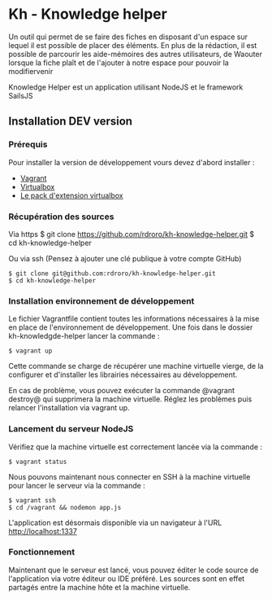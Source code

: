 # Kh - Knowledge helper

Un outil qui permet de se faire des fiches en disposant d'un espace sur lequel il est possible de placer des éléments. En plus de la rédaction, il est possible de parcourir les aide-mémoires des autres utilisateurs, de Waouter lorsque la fiche plaît et de l'ajouter à notre espace pour pouvoir la modifiervenir

Knowledge Helper est un application utilisant NodeJS et le framework SailsJS

## Installation DEV version

### Prérequis

Pour installer la version de développement vours devez d'abord installer :

* [Vagrant](http://downloads.vagrantup.com/tags/v1.3.5)
* [Virtualbox](https://www.virtualbox.org/wiki/Downloads)
* [Le pack d'extension virtualbox](https://www.virtualbox.org/wiki/Downloads)

### Récupération des sources

Via https 
	$ git clone https://github.com/rdroro/kh-knowledge-helper.git
	$ cd kh-knowledge-helper

Ou via ssh (Pensez à ajouter une clé publique à votre compte GitHub)

	$ git clone git@github.com:rdroro/kh-knowledge-helper.git
	$ cd kh-knowledge-helper

### Installation environnement de développement

Le fichier Vagrantfile contient toutes les informations nécessaires à la mise en place de l'environnement de développement.
Une fois dans le dossier kh-knowledgde-helper lancer la commande :

	$ vagrant up

Cette commande se charge de récupérer une machine virtuelle vierge, de la configurer et d'installer les librairies nécessaires au développement.

En cas de problème, vous pouvez exécuter la commande @vagrant destroy@ qui supprimera la machine virtuelle. Réglez les problèmes puis relancer l'installation via vagrant up.

### Lancement du serveur NodeJS

Vérifiez que la machine virtuelle est correctement lancée via la commande :

	$ vagrant status

Nous pouvons maintenant nous connecter en SSH à la machine virtuelle pour lancer le serveur via la commande :

	$ vagrant ssh
	$ cd /vagrant && nodemon app.js

L'application est désormais disponible via un navigateur à l'URL [http://localhost:1337](http://localhost:1337)

### Fonctionnement

Maintenant que le serveur est lancé, vous pouvez éditer le code source de l'application via votre éditeur ou IDE préféré. Les sources sont en effet partagés entre la machine hôte et la machine virtuelle.


